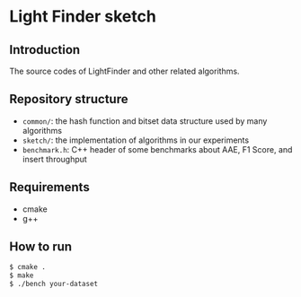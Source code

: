 
Light Finder sketch
============

Introduction
--------
The source codes of LightFinder and other related algorithms.

Repository structure
--------------------
*  `common/`: the hash function and bitset data structure used by many algorithms
*  `sketch/`: the implementation of algorithms in our experiments
*  `benchmark.h`: C++ header of some benchmarks about AAE, F1 Score, and insert throughput

Requirements
-------
- cmake
- g++

How to run
-------

```bash
$ cmake .
$ make
$ ./bench your-dataset
```
